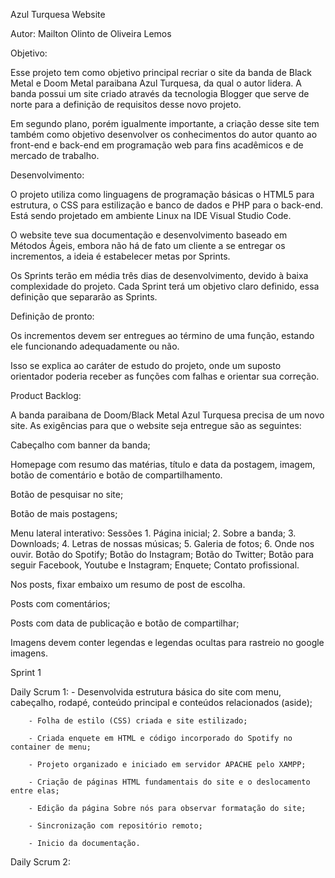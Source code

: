 Azul Turquesa Website 

 

Autor: Mailton Olinto de Oliveira Lemos 

 

Objetivo: 

Esse projeto tem como objetivo principal recriar o site da banda de Black Metal e Doom Metal paraibana Azul Turquesa, da qual o autor lidera. A banda possui um site criado através da tecnologia Blogger que serve de norte para a definição de requisitos desse novo projeto.  

Em segundo plano, porém igualmente importante, a criação desse site tem também como objetivo desenvolver os conhecimentos do autor quanto ao front-end e back-end em programação web para fins acadêmicos e de mercado de trabalho. 

Desenvolvimento: 

O projeto utiliza como linguagens de programação básicas o HTML5 para estrutura, o CSS para estilização e banco de dados e PHP para o back-end. Está sendo projetado em ambiente Linux na IDE Visual Studio Code. 

O website teve sua documentação e desenvolvimento baseado em Métodos Ágeis, embora não há de fato um cliente a se entregar os incrementos, a ideia é estabelecer metas por Sprints. 

Os Sprints terão em média três dias de desenvolvimento, devido à baixa complexidade do projeto. Cada Sprint terá um objetivo claro definido, essa definição que separarão as Sprints. 

Definição de pronto: 

Os incrementos devem ser entregues ao término de uma função, estando ele funcionando adequadamente ou não.  

Isso se explica ao caráter de estudo do projeto, onde um suposto orientador poderia receber as funções com falhas e orientar sua correção. 

Product Backlog: 

A banda paraibana de Doom/Black Metal Azul Turquesa precisa de um novo site. As exigências para que o website seja entregue são as seguintes: 

Cabeçalho com banner da banda; 

Homepage com resumo das matérias, título e data da postagem, imagem, botão de comentário e botão de compartilhamento. 

Botão de pesquisar no site; 

Botão de mais postagens; 

Menu lateral interativo: Sessões 1. Página inicial; 2. Sobre a banda; 3. Downloads; 4. Letras de nossas músicas; 5. Galeria de fotos; 6. Onde nos ouvir. Botão do Spotify; Botão do Instagram; Botão do Twitter; Botão para seguir Facebook, Youtube e Instagram; Enquete; Contato profissional. 

Nos posts, fixar embaixo um resumo de post de escolha. 

Posts com comentários; 

Posts com data de publicação e botão de compartilhar; 

Imagens devem conter legendas e legendas ocultas para rastreio no google imagens. 

Sprint 1 

Daily Scrum 1: - Desenvolvida estrutura básica do site com menu, cabeçalho, rodapé, conteúdo principal e conteúdos relacionados (aside); 

		- Folha de estilo (CSS) criada e site estilizado; 

		- Criada enquete em HTML e código incorporado do Spotify no container de menu; 

		- Projeto organizado e iniciado em servidor APACHE pelo XAMPP; 

		- Criação de páginas HTML fundamentais do site e o deslocamento entre elas; 

		- Edição da página Sobre nós para observar formatação do site; 

		- Sincronização com repositório remoto; 

		- Inicio da documentação. 

Daily Scrum 2:  

 

 

 
